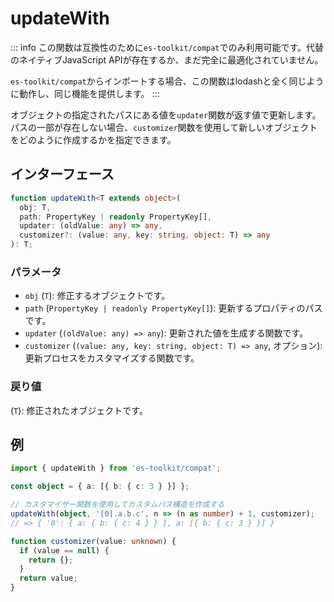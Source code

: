 # updateWith

::: info
この関数は互換性のために`es-toolkit/compat`でのみ利用可能です。代替のネイティブJavaScript APIが存在するか、まだ完全に最適化されていません。

`es-toolkit/compat`からインポートする場合、この関数はlodashと全く同じように動作し、同じ機能を提供します。
:::

オブジェクトの指定されたパスにある値を`updater`関数が返す値で更新します。パスの一部が存在しない場合、`customizer`関数を使用して新しいオブジェクトをどのように作成するかを指定できます。

## インターフェース

```typescript
function updateWith<T extends object>(
  obj: T,
  path: PropertyKey | readonly PropertyKey[],
  updater: (oldValue: any) => any,
  customizer?: (value: any, key: string, object: T) => any
): T;
```

### パラメータ

- `obj` (`T`): 修正するオブジェクトです。
- `path` (`PropertyKey | readonly PropertyKey[]`): 更新するプロパティのパスです。
- `updater` (`(oldValue: any) => any`): 更新された値を生成する関数です。
- `customizer` (`(value: any, key: string, object: T) => any`, オプション): 更新プロセスをカスタマイズする関数です。

### 戻り値

(`T`): 修正されたオブジェクトです。

## 例

```typescript
import { updateWith } from 'es-toolkit/compat';

const object = { a: [{ b: { c: 3 } }] };

// カスタマイザー関数を使用してカスタムパス構造を作成する
updateWith(object, '[0].a.b.c', n => (n as number) + 1, customizer);
// => { '0': { a: { b: { c: 4 } } }, a: [{ b: { c: 3 } }] }

function customizer(value: unknown) {
  if (value == null) {
    return {};
  }
  return value;
}
```
